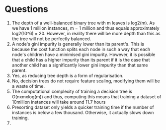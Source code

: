 # Questions
1. The depth of a well-balanced binary tree with m leaves is log2(m). As we have 1 million instances, m = 1 million and thus equals approximately log2(10^6) = 20. However, in reality there will be more depth than this as the tree will not be perfectly balanced. 
2. A node's gini impurity is generally lower than its parent's. This is because the cost function splits each node in such a way that each node's children have a minimised gini impurity. However, it is possible that a child has a higher impurity than its parent if it is the case that another child has a significantly lower gini impurity than that same parent. 
3. Yes, as reducing tree depth is a form of regularisation.
4. No, decision trees do not require feature scaling, modifying them will be a waste of time.
5. The computational complexity of training a decision tree is O(nxmxlog(m)) and thus, computing this means that training a dataset of 10million instances will take around 11.7 hours
6. Presorting dataset only yields a quicker training time if the number of instances is below a few thousand. Otherwise, it actually slows down training. 
7. 